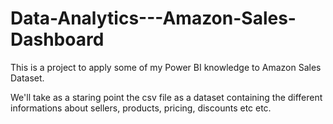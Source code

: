 # Data-Analytics---Amazon-Sales-Dashboard

This is a project to apply some of my Power BI knowledge to Amazon Sales Dataset.

We'll take as a staring point the csv file as a dataset containing the different informations about sellers, products, pricing, discounts etc etc.

